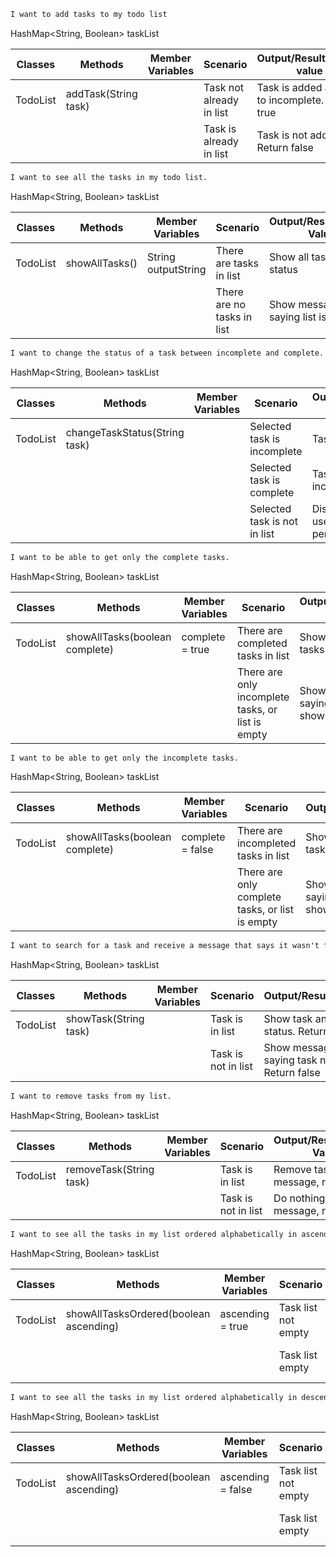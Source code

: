 
````dtd
I want to add tasks to my todo list
````

HashMap<String, Boolean> taskList

| Classes  | Methods              | Member Variables | Scenario                 | Output/Result/Return value                       |
|----------|----------------------|------------------|--------------------------|--------------------------------------------------|
| TodoList | addTask(String task) |                  | Task not already in list | Task is added and set to incomplete. Return true |
|          |                      |                  | Task is already in list  | Task is not added. Return false                  |

````dtd
I want to see all the tasks in my todo list.
````

HashMap<String, Boolean> taskList

| Classes  | Methods        | Member Variables    | Scenario                   | Output/Result/Return Value        |
|----------|----------------|---------------------|----------------------------|-----------------------------------|
| TodoList | showAllTasks() | String outputString | There are tasks in list    | Show all tasks and status         |
|          |                |                     | There are no tasks in list | Show message saying list is empty |

````dtd
I want to change the status of a task between incomplete and complete.
````

HashMap<String, Boolean> taskList

| Classes  | Methods                       | Member Variables | Scenario                     | Output/Result/Return Value                   |
|----------|-------------------------------|------------------|------------------------------|----------------------------------------------|
| TodoList | changeTaskStatus(String task) |                  | Selected task is incomplete  | Task is now complete                         |
|          |                               |                  | Selected task is complete    | Task is now incomplete                       |
|          |                               |                  | Selected task is not in list | Display message to user, no action performed |

````dtd
I want to be able to get only the complete tasks.
````

HashMap<String, Boolean> taskList

| Classes  | Methods                        | Member Variables | Scenario                                          | Output/Result/Return Value           |
|----------|--------------------------------|------------------|---------------------------------------------------|--------------------------------------|
| TodoList | showAllTasks(boolean complete) | complete = true  | There are completed tasks in list                 | Show all completed tasks             |
|          |                                |                  | There are only incomplete tasks, or list is empty | Show message saying no tasks to show |

````dtd
I want to be able to get only the incomplete tasks.
````

HashMap<String, Boolean> taskList

| Classes  | Methods                        | Member Variables | Scenario                                        | Output/Result/Return                 |
|----------|--------------------------------|------------------|-------------------------------------------------|--------------------------------------|
| TodoList | showAllTasks(boolean complete) | complete = false | There are incompleted tasks in list             | Show all incompleted tasks           |
|          |                                |                  | There are only complete tasks, or list is empty | Show message saying no tasks to show |

````dtd
I want to search for a task and receive a message that says it wasn't found if it doesn't exist.
````

HashMap<String, Boolean> taskList

| Classes  | Methods               | Member Variables | Scenario            | Output/Result/Return                             |
|----------|-----------------------|------------------|---------------------|--------------------------------------------------|
| TodoList | showTask(String task) |                  | Task is in list     | Show task and task status. Return true           |
|          |                       |                  | Task is not in list | Show message saying task not found. Return false |

````dtd
I want to remove tasks from my list.
````

HashMap<String, Boolean> taskList

| Classes  | Methods                 | Member Variables | Scenario            | Output/Result/Return Value                |
|----------|-------------------------|------------------|---------------------|-------------------------------------------|
| TodoList | removeTask(String task) |                  | Task is in list     | Remove task, display message, return true |
|          |                         |                  | Task is not in list | Do nothing, display message, return false |

````dtd
I want to see all the tasks in my list ordered alphabetically in ascending order.
````

HashMap<String, Boolean> taskList

| Classes  | Methods                                | Member Variables | Scenario            | Output/Result/Return Value                                |
|----------|----------------------------------------|------------------|---------------------|-----------------------------------------------------------|
| TodoList | showAllTasksOrdered(boolean ascending) | ascending = true | Task list not empty | Show all tasks in ascending order. Return true            |
|          |                                        |                  | Task list empty     | Show message to user about list being empty. Return false |

````dtd
I want to see all the tasks in my list ordered alphabetically in descending order.
````

HashMap<String, Boolean> taskList

| Classes  | Methods                                | Member Variables  | Scenario            | Output/Result/Return Value                        |
|----------|----------------------------------------|-------------------|---------------------|---------------------------------------------------|
| TodoList | showAllTasksOrdered(boolean ascending) | ascending = false | Task list not empty | Show all tasks in descending order. Return true   |
|          |                                        |                   | Task list empty     | Show message about list being empty. Return false |
